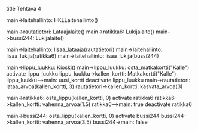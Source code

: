 title Tehtävä 4

main->laitehallinto: HKLLaitehallinto()

main->rautatietori: Lataajalaite()
main->ratikka6: Lukijalaite()
main->bussi244: Lukijalaite()

main->laitehallinto: lisaa_lataaja(rautatietori)
main->laitehallinto: lisaa_lukija(ratikka6)
main->laitehallinto: lisaa_lukija(bussi244)

main->lippu_luukku: Kioski()
main->lippu_luukku: osta_matkakortti("Kalle")
activate lippu_luukku
lippu_luukku->kallen_kortti: Matkakortti("Kalle")
lippu_luukku-->main: uusi_kortti
deactivate lippu_luukku
main->rautatietori: lataa_arvoa(kallen_kortti, 3)
rautatietori->kallen_kortti: kasvata_arvoa(3)

main->ratikka6: osta_lippu(kallen_kortti, 0)
activate ratikka6
ratikka6->kallen_kortti: vahenna_arvoa(1.5)
ratikka6-->main: true
deactivate ratikka6

main->bussi244: osta_lippu(kallen_kortti, 0)
activate bussi244
bussi244->kallen_kortti: vahenna_arvoa(3.5)
bussi244->main: false
